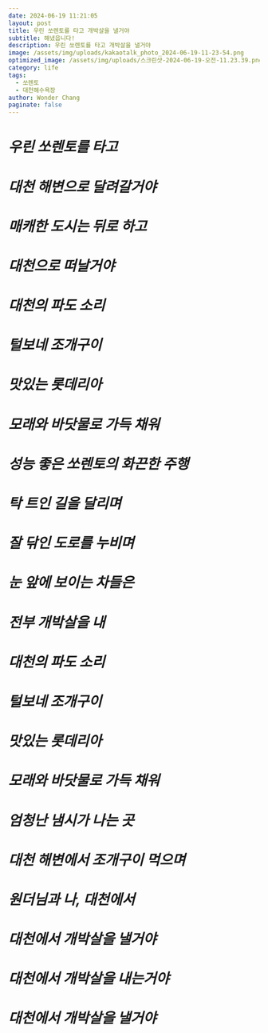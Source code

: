```yaml
---
date: 2024-06-19 11:21:05
layout: post
title: 우린 쏘렌토를 타고 개박살을 낼거야
subtitle: 해냈읍니다!
description: 우린 쏘렌토를 타고 개박살을 낼거야
image: /assets/img/uploads/kakaotalk_photo_2024-06-19-11-23-54.png
optimized_image: /assets/img/uploads/스크린샷-2024-06-19-오전-11.23.39.png
category: life
tags:
  - 쏘렌토
  - 대천해수욕장
author: Wonder Chang
paginate: false
---
```

# *우린 쏘렌토를 타고*


# *대천 해변으로 달려갈거야*


# *매캐한 도시는 뒤로 하고*


# *대천으로 떠날거야*

# *대천의 파도 소리*


# *털보네 조개구이*


# *맛있는 롯데리아*


# *모래와 바닷물로 가득 채워*

# *성능 좋은 쏘렌토의 화끈한 주행*


# *탁 트인 길을 달리며*


# *잘 닦인 도로를 누비며*


# *눈 앞에 보이는 차들은*


# *전부 개박살을 내*

# *대천의 파도 소리*


# *털보네 조개구이*


# *맛있는 롯데리아*


# *모래와 바닷물로 가득 채워*

# *엄청난 냄시가 나는 곳*


# *대천 해변에서 조개구이 먹으며*


# *원더님과 나, 대천에서*

# *대천에서 개박살을 낼거야*


# *대천에서 개박살을 내는거야*


# *대천에서 개박살을 낼거야*